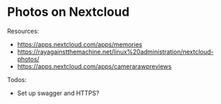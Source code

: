 # Photos on Nextcloud

Resources:

- https://apps.nextcloud.com/apps/memories
- https://rayagainstthemachine.net/linux%20administration/nextcloud-photos/
- https://apps.nextcloud.com/apps/camerarawpreviews

Todos:

- Set up swagger and HTTPS?
